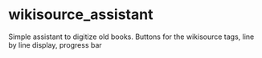 # wikisource_assistant
Simple assistant to digitize old books. Buttons for the wikisource tags, line by line display, progress bar
